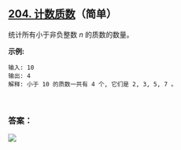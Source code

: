 ## [204. 计数质数](https://leetcode-cn.com/problems/count-primes/)（简单）

统计所有小于非负整数 *n* 的质数的数量。

**示例:**

```
输入: 10
输出: 4
解释: 小于 10 的质数一共有 4 个, 它们是 2, 3, 5, 7 。
```

<br/>

### 答案：









![](https://img-blog.csdnimg.cn/20200807155236311.png)

#### 
